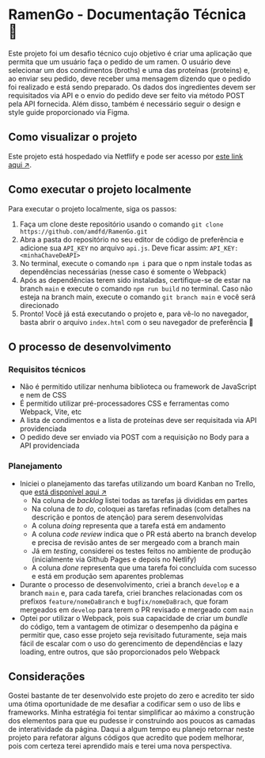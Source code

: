 # RamenGo - Documentação Técnica 🍜

Este projeto foi um desafio técnico cujo objetivo é criar uma aplicação que permita que um usuário faça o pedido de um ramen. O usuário deve selecionar um dos condimentos (broths) e uma das proteínas (proteins) e, ao enviar seu pedido, deve receber uma mensagem dizendo que o pedido foi realizado e está sendo preparado. Os dados dos ingredientes devem ser requisitados via API e o envio do pedido deve ser feito via método POST pela API fornecida. Além disso, também é necessário seguir o design e style guide proporcionado via Figma.

## Como visualizar o projeto
Este projeto está hospedado via Netflify e pode ser acesso por [este link aqui ↗️](https://ramengo-amdfd.netlify.app/).

## Como executar o projeto localmente
Para executar o projeto localmente, siga os passos:

1. Faça um clone deste repositório usando o comando `git clone https://github.com/amdfd/RamenGo.git`
2. Abra a pasta do repositório no seu editor de código de preferência e adicione sua `API_KEY` no arquivo `api.js`. Deve ficar assim: `API_KEY: <minhaChaveDeAPI>`
3. No terminal, execute o comando `npm i` para que o npm instale todas as dependências necessárias (nesse caso é somente o Webpack)
4. Após as dependências terem sido instaladas, certifique-se de estar na branch `main` e execute o comando `npm run build` no terminal. Caso não esteja na branch main, execute o comando `git branch main` e você será direcionado
5. Pronto! Você já está executando o projeto e, para vê-lo no navegador, basta abrir o arquivo `index.html` com o seu navegador de preferência 🎉

## O processo de desenvolvimento

### Requisitos técnicos
- Não é permitido utilizar nenhuma biblioteca ou framework de JavaScript e nem de CSS
- É permitido utilizar pré-processadores CSS e ferramentas como Webpack, Vite, etc
- A lista de condimentos e a lista de proteínas deve ser requisitada via API providenciada
- O pedido deve ser enviado via POST com a requisição no Body para a API providenciada

### Planejamento
- Iniciei o planejamento das tarefas utilizando um board Kanban no Trello, que [está disponível aqui ↗️](https://trello.com/b/yurl9n3N/ramengo)
  - Na coluna de *backlog* listei todas as tarefas já divididas em partes
  - Na coluna de *to do*, coloquei as tarefas refinadas (com detalhes na descrição e pontos de atenção) para serem desenvolvidas
  - A coluna *doing* representa que a tarefa está em andamento
  - A coluna *code review* indica que o PR está aberto na branch develop e precisa de revisão antes de ser mergeado com a branch main
  - Já em *testing*, considerei os testes feitos no ambiente de produção (inicialmente via Github Pages e depois no Netlify)
  - A coluna *done* representa que uma tarefa foi concluída com sucesso e está em produção sem aparentes problemas
- Durante o processo de desenvolvimento, criei a branch `develop` e a branch `main` e, para cada tarefa, criei branches relacionadas com os prefixos `feature/nomeDaBranch` e `bugfix/nomeDaBrach`, que foram mergeados em `develop` para terem o PR revisado e mergeado com `main`
- Optei por utilizar o Webpack, pois sua capacidade de criar um *bundle* do código, tem a vantagem de otimizar o desempenho da página e permitir que, caso esse projeto seja revisitado futuramente, seja mais fácil de escalar com o uso do gerencimento de dependências e lazy loading, entre outros, que são proporcionados pelo Webpack

## Considerações
Gostei bastante de ter desenvolvido este projeto do zero e acredito ter sido uma ótima oportunidade de me desafiar a codificar sem o uso de libs e frameworks. Minha estratégia foi tentar simplificar ao máximo a construção dos elementos para que eu pudesse ir construindo aos poucos as camadas de interatividade da página. Daqui a algum tempo eu planejo retornar neste projeto para refatorar alguns códigos que acredito que podem melhorar, pois com certeza terei aprendido mais e terei uma nova perspectiva.
